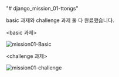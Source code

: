 "# django_mission_01-ttongs" 

basic 과제와 challenge 과제 둘 다 완료했습니다.

<basic 과제>

![mission01-Basic](https://user-images.githubusercontent.com/100992782/161391810-54e1c7c2-207f-49b9-a10f-00fa2448b600.gif)

<challenge 과제>

![mission01-challenge](https://user-images.githubusercontent.com/100992782/161391813-946e0d76-09db-4346-b82a-975a7b006335.gif)
